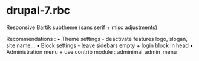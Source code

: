 drupal-7.rbc
============

Responsive Bartik subtheme (sans serif + misc adjustments)

Recommendations :
• Theme settings - deactivate features logo, slogan, site name...
• Block settings - leave sidebars empty + login block in head
• Administration menu + use contrib module : adminimal_admin_menu
